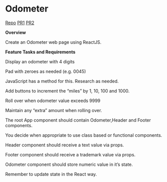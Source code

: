 # Odometer

[Repo](https://github.com/Mohammadnim123/odometer)
[PR1](https://github.com/Mohammadnim123/odometer/pull/1)
[PR2](https://github.com/Mohammadnim123/odometer/pull/2)

**Overview**

Create an Odometer web page using ReactJS.

**Feature Tasks and Requirements**

Display an odometer with 4 digits

Pad with zeroes as needed (e.g. 0045)

JavaScript has a method for this. Research as needed.

Add buttons to increment the “miles” by 1, 10, 100 and 1000.

Roll over when odometer value exceeds 9999

Maintain any “extra” amount when rolling over.

The root App component should contain Odometer,Header and Footer components.

You decide when appropriate to use class based or functional components.

Header component should receive a text value via props.

Footer component should receive a trademark value via props.

Odometer component should store numeric value in it’s state.

Remember to update state in the React way.